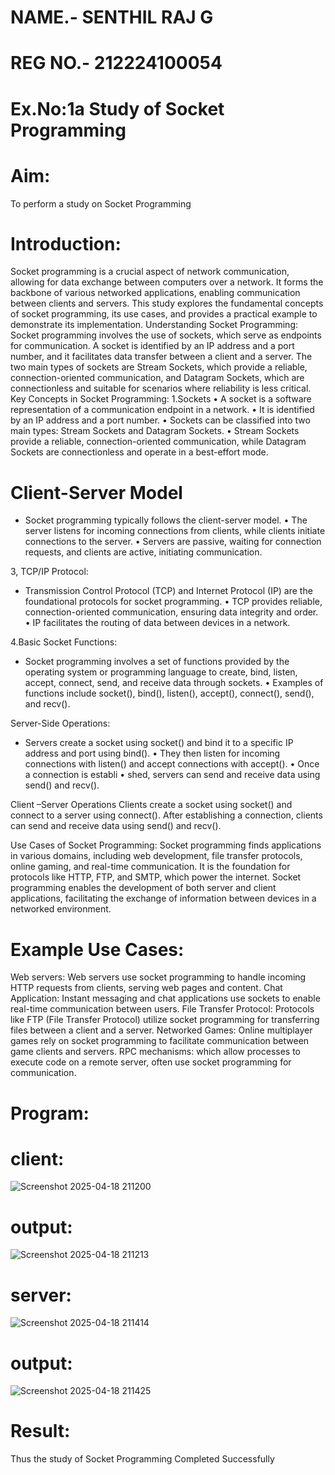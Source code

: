 # NAME.- SENTHIL RAJ G
# REG NO.- 212224100054

# Ex.No:1a Study of Socket Programming
# Aim:
To perform a study on Socket Programming

# Introduction:

Socket programming is a crucial aspect of network communication, allowing for data exchange between computers over a network. It forms the backbone of various networked applications, enabling communication between clients and servers. This study explores the fundamental concepts of socket programming, its use cases, and provides a practical example to demonstrate its implementation.
Understanding Socket Programming:
Socket programming involves the use of sockets, which serve as endpoints for communication. A socket is identified by an IP address and a port number, and it facilitates data transfer between a client and a server. The two main types of sockets are Stream Sockets, which provide a reliable, connection-oriented communication, and Datagram Sockets, which are connectionless and suitable for scenarios where reliability is less critical.
Key Concepts in Socket Programming:
1.Sockets • A socket is a software representation of a communication endpoint in a network. • It is identified by an IP address and a port number. • Sockets can be classified into two main types: Stream Sockets and Datagram Sockets. • Stream Sockets provide a reliable, connection-oriented communication, while Datagram Sockets are connectionless and operate in a best-effort mode.

# Client-Server Model

* Socket programming typically follows the client-server model. • The server listens for incoming connections from clients, while clients initiate connections to the server. • Servers are passive, waiting for connection requests, and clients are active, initiating communication.

3, TCP/IP Protocol:

* Transmission Control Protocol (TCP) and Internet Protocol (IP) are the foundational protocols for socket programming. • TCP provides reliable, connection-oriented communication, ensuring data integrity and order. • IP facilitates the routing of data between devices in a network.

4.Basic Socket Functions:

* Socket programming involves a set of functions provided by the operating system or programming language to create, bind, listen, accept, connect, send, and receive data through sockets. • Examples of functions include socket(), bind(), listen(), accept(), connect(), send(), and recv().

Server-Side Operations:

* Servers create a socket using socket() and bind it to a specific IP address and port using bind(). • They then listen for incoming connections with listen() and accept connections with accept(). • Once a connection is establi • shed, servers can send and receive data using send() and recv().

Client –Server Operations
Clients create a socket using socket() and connect to a server using connect(). After establishing a connection, clients can send and receive data using send() and recv().

Use Cases of Socket Programming:
Socket programming finds applications in various domains, including web development, file transfer protocols, online gaming, and real-time communication. It is the foundation for protocols like HTTP, FTP, and SMTP, which power the internet. Socket programming enables the development of both server and client applications, facilitating the exchange of information between devices in a networked environment.

# Example Use Cases:

Web servers: Web servers use socket programming to handle incoming HTTP requests from clients, serving web pages and content.
Chat Application: Instant messaging and chat applications use sockets to enable real-time communication between users.
File Transfer Protocol: Protocols like FTP (File Transfer Protocol) utilize socket programming for transferring files between a client and a server.
Networked Games: Online multiplayer games rely on socket programming to facilitate communication between game clients and servers.
RPC mechanisms: which allow processes to execute code on a remote server, often use socket programming for communication.

# Program:
# client:

![Screenshot 2025-04-18 211200](https://github.com/user-attachments/assets/a32010d7-c5f6-4dca-b5cb-883a2db3b104)

# output:

![Screenshot 2025-04-18 211213](https://github.com/user-attachments/assets/312ad15d-2c7f-448b-bdee-529a5b7c2c94)

# server:

![Screenshot 2025-04-18 211414](https://github.com/user-attachments/assets/e3f9b61a-2a0d-43ed-a2f2-756eb569280d)

# output:

![Screenshot 2025-04-18 211425](https://github.com/user-attachments/assets/1704d467-81c0-4a7a-bdff-d31582655369)

# Result:
Thus the study of Socket Programming Completed Successfully
